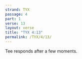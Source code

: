 ```yaml
---
strand: TYX
passage: 4
part: 1
verse: 13
layout: verse
title: "TYX 4:13"
permalink: /TYX/4/13/
---
```

Tee responds after a few moments.
